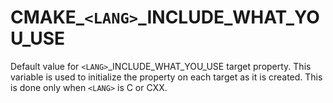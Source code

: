   

# CMAKE_```<LANG>```_INCLUDE_WHAT_YOU_USE  
Default value for ```<LANG>```_INCLUDE_WHAT_YOU_USE target property.
This variable is used to initialize the property on each target as it is
created.  This is done only when ```<LANG>``` is C or CXX.  

